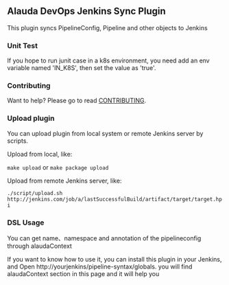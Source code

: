 ## Alauda DevOps Jenkins Sync Plugin

This plugin syncs PipelineConfig, Pipeline and other objects to Jenkins

### Unit Test

If you hope to run junit case in a k8s environment, you need add an env variable named 'IN_K8S', then set the value as 'true'.

### Contributing

Want to help? Please go to read [CONTRIBUTING](CONTRIBUTING.md).

### Upload plugin

You can upload plugin from local system or remote Jenkins server by scripts.

Upload from local, like:

`make upload` or `make package upload`

Upload from remote Jenkins server, like:

`./script/upload.sh http://jenkins.com/job/a/lastSuccessfulBuild/artifact/target/target.hpi`


### DSL Usage

You can get name、namespace and annotation of the pipelineconfig through alaudaContext

If you want to know how to use it, you can install this plugin in your Jenkins, and Open
http://yourjenkins/pipeline-syntax/globals.  you will find alaudaContext section in this page and it will help you 
